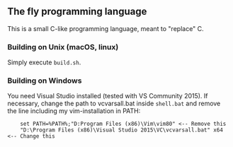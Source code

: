 ## The fly programming language

This is a small C-like programming language, meant to "replace" C.

### Building on Unix (macOS, linux)

Simply execute `build.sh`.

### Building on Windows

You need Visual Studio installed (tested with VS Community 2015).
If necessary, change the path to vcvarsall.bat inside `shell.bat` and remove the line including
my vim-installation in PATH:

```
    set PATH=%PATH%;"D:Program Files (x86)\Vim\vim80" <-- Remove this
    "D:\Program Files (x86)\Visual Studio 2015\VC\vcvarsall.bat" x64 <-- Change this
```

